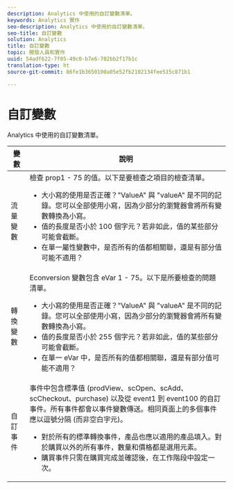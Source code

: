```yaml
---
description: Analytics 中使用的自訂變數清單。
keywords: Analytics 實作
seo-description: Analytics 中使用的自訂變數清單。
seo-title: 自訂變數
solution: Analytics
title: 自訂變數
topic: 開發人員和實作
uuid: 54adf622-7f05-49c0-b7e6-702bb2f17b1c
translation-type: ht
source-git-commit: 86fe1b3650100a05e52fb2102134fee515c871b1

---
```



# 自訂變數

Analytics 中使用的自訂變數清單。

<table id="table_E8C7871F63F648A59644638FB56BD0E1"> 
 <thead> 
  <tr> 
   <th class="entry"> 變數 </th> 
   <th class="entry"> 說明 </th> 
  </tr> 
 </thead>
 <tbody> 
  <tr> 
   <td> 流量變數 </td> 
   <td> 檢查 prop1 - 75 的值。以下是要檢查之項目的檢查清單。 
    <ul id="ul_0EE2D50BA90F4F21BD63268A5082F980"> 
     <li id="li_A6E4D66E8A03400491A26A08E4945908">大小寫的使用是否正確？"ValueA" 與 "valueA" 是不同的記錄。您可以全部使用小寫，因為少部分的瀏覽器會將所有變數轉換為小寫。 </li> 
     <li id="li_65CBFB908E7B4ED5AF9518FE5B58D4E2">值的長度是否小於 100 個字元？若非如此，值的某些部分可能會截斷。 </li> 
     <li id="li_CC506D114AFE44699D89AB84BBCCEBFC"> 在單一屬性變數中，是否所有的值都相關聯，還是有部分值可能不適用？ </li> 
    </ul> </td> 
  </tr> 
  <tr> 
   <td> 轉換變數 </td> 
   <td> <span class="wintitle">Econversion</span> 變數包含 eVar 1 - 75。以下是所要檢查的問題清單。 
    <ul id="ul_CA10C5B9F24B4C49A64CA84A9DCE8E63"> 
     <li id="li_8CCD92F3AD5E49EBA91C9B008DA47016">大小寫的使用是否正確？"ValueA" 與 "valueA" 是不同的記錄。您可以全部使用小寫，因為少部分的瀏覽器會將所有變數轉換為小寫。 </li> 
     <li id="li_5B6FDEDB2C32409AA59D6BB0DF2346CB">值的長度是否小於 255 個字元？若非如此，值的某些部分可能會截斷。 </li> 
     <li id="li_C31AFBAC99D84E96A1244E795CE7765D">在單一 eVar 中，是否所有的值都相關聯，還是有部分值可能不適用？ </li> 
    </ul> </td> 
  </tr> 
  <tr> 
   <td> 自訂事件 </td> 
   <td> 事件中包含標準值 (<span class="wintitle">prodView</span>、<span class="wintitle">scOpen</span>、<span class="wintitle">scAdd</span>、<span class="wintitle">scCheckout</span>、<span class="wintitle">purchase</span>) 以及從 event1 到 event100 的自訂事件。所有事件都會以事件變數傳送。相同頁面上的多個事件應以逗號分隔 (而非空白字元)。 
    <ul id="ul_2213CC9DE892433FAF6FC1F5A2B841B4"> 
     <li id="li_15E31A9FF1654DFA93C158F422B9EAE3">對於所有的標準轉換事件，產品也應以適用的產品填入。對於購買以外的所有事件，數量和價格都是選用元素。 </li> 
     <li id="li_03ED9AAC45DA47A58AB482E2CEBF5108"><span class="wintitle">購買</span>事件只需在購買完成並確認後，在工作階段中設定一次。 </li> 
    </ul> </td> 
  </tr> 
 </tbody> 
</table>

